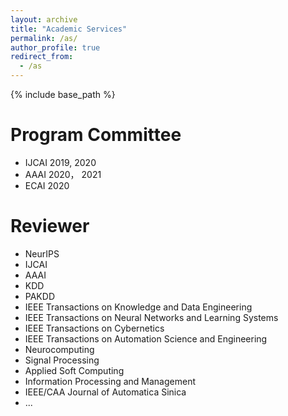 ```yaml
---
layout: archive
title: "Academic Services"
permalink: /as/
author_profile: true
redirect_from:
  - /as
---
```


{% include base_path %}

Program Committee
======
* IJCAI 2019, 2020
* AAAI 2020， 2021
* ECAI 2020

Reviewer
======
* NeurIPS
* IJCAI
* AAAI
* KDD
* PAKDD
* IEEE Transactions on Knowledge and Data Engineering 
* IEEE Transactions on Neural Networks and Learning Systems
* IEEE Transactions on Cybernetics
* IEEE Transactions on Automation Science and Engineering
* Neurocomputing
* Signal Processing
* Applied Soft Computing
* Information Processing and Management
* IEEE/CAA Journal of Automatica Sinica
* ...

